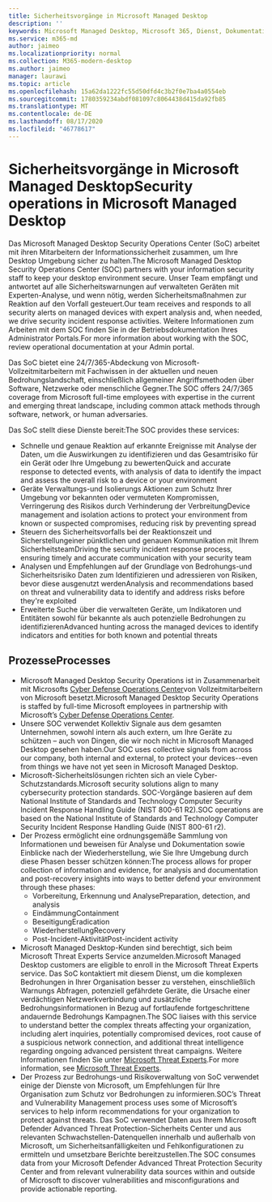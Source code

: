 ```yaml
---
title: Sicherheitsvorgänge in Microsoft Managed Desktop
description: ''
keywords: Microsoft Managed Desktop, Microsoft 365, Dienst, Dokumentation
ms.service: m365-md
author: jaimeo
ms.localizationpriority: normal
ms.collection: M365-modern-desktop
ms.author: jaimeo
manager: laurawi
ms.topic: article
ms.openlocfilehash: 15a62da1222fc55d50dfd4c3b2f0e7ba4a0554eb
ms.sourcegitcommit: 1780359234abdf081097c8064438d415da92fb85
ms.translationtype: MT
ms.contentlocale: de-DE
ms.lasthandoff: 08/17/2020
ms.locfileid: "46778617"
---
```

# <a name="security-operations-in-microsoft-managed-desktop"></a><span data-ttu-id="a184e-103">Sicherheitsvorgänge in Microsoft Managed Desktop</span><span class="sxs-lookup"><span data-stu-id="a184e-103">Security operations in Microsoft Managed Desktop</span></span>

<span data-ttu-id="a184e-104">Das Microsoft Managed Desktop Security Operations Center (SoC) arbeitet mit ihren Mitarbeitern der Informationssicherheit zusammen, um Ihre Desktop Umgebung sicher zu halten.</span><span class="sxs-lookup"><span data-stu-id="a184e-104">The Microsoft Managed Desktop Security Operations Center (SOC) partners with your information security staff to keep your desktop environment secure.</span></span> <span data-ttu-id="a184e-105">Unser Team empfängt und antwortet auf alle Sicherheitswarnungen auf verwalteten Geräten mit Experten-Analyse, und wenn nötig, werden Sicherheitsmaßnahmen zur Reaktion auf den Vorfall gesteuert.</span><span class="sxs-lookup"><span data-stu-id="a184e-105">Our team receives and responds to all security alerts on managed devices with expert analysis and, when needed, we drive security incident response activities.</span></span> <span data-ttu-id="a184e-106">Weitere Informationen zum Arbeiten mit dem SOC finden Sie in der Betriebsdokumentation Ihres Administrator Portals.</span><span class="sxs-lookup"><span data-stu-id="a184e-106">For more information about working with the SOC, review operational documentation at your Admin portal.</span></span>

<span data-ttu-id="a184e-107">Das SoC bietet eine 24/7/365-Abdeckung von Microsoft-Vollzeitmitarbeitern mit Fachwissen in der aktuellen und neuen Bedrohungslandschaft, einschließlich allgemeiner Angriffsmethoden über Software, Netzwerke oder menschliche Gegner.</span><span class="sxs-lookup"><span data-stu-id="a184e-107">The SOC offers 24/7/365 coverage from Microsoft full-time employees with expertise in the current and emerging threat landscape, including common attack methods through software, network, or human adversaries.</span></span>

<span data-ttu-id="a184e-108">Das SoC stellt diese Dienste bereit:</span><span class="sxs-lookup"><span data-stu-id="a184e-108">The SOC provides these services:</span></span>
- <span data-ttu-id="a184e-109">Schnelle und genaue Reaktion auf erkannte Ereignisse mit Analyse der Daten, um die Auswirkungen zu identifizieren und das Gesamtrisiko für ein Gerät oder Ihre Umgebung zu bewerten</span><span class="sxs-lookup"><span data-stu-id="a184e-109">Quick and accurate response to detected events, with analysis of data to identify the impact and assess the overall risk to a device or your environment</span></span>
- <span data-ttu-id="a184e-110">Geräte Verwaltungs-und Isolierungs Aktionen zum Schutz Ihrer Umgebung vor bekannten oder vermuteten Kompromissen, Verringerung des Risikos durch Verhinderung der Verbreitung</span><span class="sxs-lookup"><span data-stu-id="a184e-110">Device management and isolation actions to protect your environment from known or suspected compromises, reducing risk by preventing spread</span></span>
- <span data-ttu-id="a184e-111">Steuern des Sicherheitsvorfalls bei der Reaktionszeit und Sicherstellungeiner pünktlichen und genauen Kommunikation mit Ihrem Sicherheitsteam</span><span class="sxs-lookup"><span data-stu-id="a184e-111">Driving the security incident response process, ensuring timely and accurate communication with your security team</span></span>
- <span data-ttu-id="a184e-112">Analysen und Empfehlungen auf der Grundlage von Bedrohungs-und Sicherheitsrisiko Daten zum Identifizieren und adressieren von Risiken, bevor diese ausgenutzt werden</span><span class="sxs-lookup"><span data-stu-id="a184e-112">Analysis and recommendations based on threat and vulnerability data to identify and address risks before they're exploited</span></span>
- <span data-ttu-id="a184e-113">Erweiterte Suche über die verwalteten Geräte, um Indikatoren und Entitäten sowohl für bekannte als auch potenzielle Bedrohungen zu identifizieren</span><span class="sxs-lookup"><span data-stu-id="a184e-113">Advanced hunting across the managed devices to identify indicators and entities for both known and potential threats</span></span>

## <a name="processes"></a><span data-ttu-id="a184e-114">Prozesse</span><span class="sxs-lookup"><span data-stu-id="a184e-114">Processes</span></span>

- <span data-ttu-id="a184e-115">Microsoft Managed Desktop Security Operations ist in Zusammenarbeit mit Microsofts [Cyber Defense Operations Center](https://www.microsoft.com/msrc/cdoc)von Vollzeitmitarbeitern von Microsoft besetzt.</span><span class="sxs-lookup"><span data-stu-id="a184e-115">Microsoft Managed Desktop Security Operations is staffed by full-time Microsoft employees in partnership with  Microsoft’s [Cyber Defense Operations Center](https://www.microsoft.com/msrc/cdoc).</span></span> 
- <span data-ttu-id="a184e-116">Unsere SOC verwendet Kollektiv Signale aus dem gesamten Unternehmen, sowohl intern als auch extern, um Ihre Geräte zu schützen – auch von Dingen, die wir noch nicht in Microsoft Managed Desktop gesehen haben.</span><span class="sxs-lookup"><span data-stu-id="a184e-116">Our SOC uses collective signals from across our company, both internal and external, to protect your devices--even from things we have not yet seen in Microsoft Managed Desktop.</span></span>
- <span data-ttu-id="a184e-117">Microsoft-Sicherheitslösungen richten sich an viele Cyber-Schutzstandards.</span><span class="sxs-lookup"><span data-stu-id="a184e-117">Microsoft security solutions align to many cybersecurity protection standards.</span></span> <span data-ttu-id="a184e-118">SOC-Vorgänge basieren auf dem National Institute of Standards and Technology Computer Security Incident Response Handling Guide (NIST 800-61 R2).</span><span class="sxs-lookup"><span data-stu-id="a184e-118">SOC operations are based on the National Institute of Standards and Technology Computer Security Incident Response Handling Guide (NIST 800-61 r2).</span></span>
- <span data-ttu-id="a184e-119">Der Prozess ermöglicht eine ordnungsgemäße Sammlung von Informationen und beweisen für Analyse und Dokumentation sowie Einblicke nach der Wiederherstellung, wie Sie Ihre Umgebung durch diese Phasen besser schützen können:</span><span class="sxs-lookup"><span data-stu-id="a184e-119">The process allows for proper collection of information and evidence, for analysis and documentation and post-recovery insights into ways to better defend your environment through these phases:</span></span>
    - <span data-ttu-id="a184e-120">Vorbereitung, Erkennung und Analyse</span><span class="sxs-lookup"><span data-stu-id="a184e-120">Preparation, detection, and analysis</span></span>
    - <span data-ttu-id="a184e-121">Eindämmung</span><span class="sxs-lookup"><span data-stu-id="a184e-121">Containment</span></span>
    - <span data-ttu-id="a184e-122">Beseitigung</span><span class="sxs-lookup"><span data-stu-id="a184e-122">Eradication</span></span>
    - <span data-ttu-id="a184e-123">Wiederherstellung</span><span class="sxs-lookup"><span data-stu-id="a184e-123">Recovery</span></span>
    - <span data-ttu-id="a184e-124">Post-Incident-Aktivität</span><span class="sxs-lookup"><span data-stu-id="a184e-124">Post-incident activity</span></span>
- <span data-ttu-id="a184e-125">Microsoft Managed Desktop-Kunden sind berechtigt, sich beim Microsoft Threat Experts Service anzumelden.</span><span class="sxs-lookup"><span data-stu-id="a184e-125">Microsoft Managed Desktop customers are eligible to enroll in the Microsoft Threat Experts service.</span></span> <span data-ttu-id="a184e-126">Das SoC kontaktiert mit diesem Dienst, um die komplexen Bedrohungen in Ihrer Organisation besser zu verstehen, einschließlich Warnungs Abfragen, potenziell gefährdete Geräte, die Ursache einer verdächtigen Netzwerkverbindung und zusätzliche Bedrohungsinformationen in Bezug auf fortlaufende fortgeschrittene andauernde Bedrohungs Kampagnen.</span><span class="sxs-lookup"><span data-stu-id="a184e-126">The SOC liaises with this service to understand better the complex threats affecting your organization, including alert inquiries, potentially compromised devices, root cause of a suspicious network connection, and additional threat intelligence regarding ongoing advanced persistent threat campaigns.</span></span> <span data-ttu-id="a184e-127">Weitere Informationen finden Sie unter [Microsoft Threat Experts](https://docs.microsoft.com/windows/security/threat-protection/microsoft-defender-atp/microsoft-threat-experts).</span><span class="sxs-lookup"><span data-stu-id="a184e-127">For more information, see [Microsoft Threat Experts](https://docs.microsoft.com/windows/security/threat-protection/microsoft-defender-atp/microsoft-threat-experts).</span></span>
- <span data-ttu-id="a184e-128">Der Prozess zur Bedrohungs-und Risikoverwaltung von SoC verwendet einige der Dienste von Microsoft, um Empfehlungen für Ihre Organisation zum Schutz vor Bedrohungen zu informieren.</span><span class="sxs-lookup"><span data-stu-id="a184e-128">SOC’s Threat and Vulnerability Management process uses some of Microsoft’s services to help inform recommendations for your organization to protect against threats.</span></span> <span data-ttu-id="a184e-129">Das SoC verwendet Daten aus Ihrem Microsoft Defender Advanced Threat Protection-Sicherheits Center und aus relevanten Schwachstellen-Datenquellen innerhalb und außerhalb von Microsoft, um Sicherheitsanfälligkeiten und Fehlkonfigurationen zu ermitteln und umsetzbare Berichte bereitzustellen.</span><span class="sxs-lookup"><span data-stu-id="a184e-129">The SOC consumes data from your Microsoft Defender Advanced Threat Protection Security Center and from relevant vulnerability data sources within and outside of Microsoft to discover vulnerabilities and misconfigurations and provide actionable reporting.</span></span>
